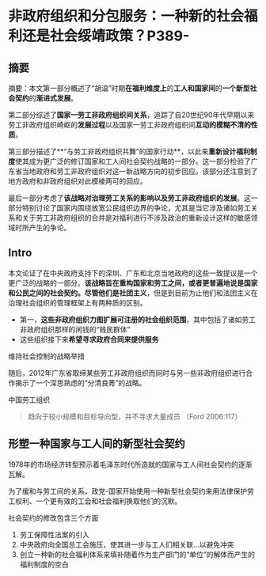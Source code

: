 # 非政府组织和分包服务：一种新的社会福利还是社会绥靖政策？P389-

## 摘要

摘要：本文第一部分概述了“胡温”时期**在福利维度上**的**工人和国家间**的**一个新型社会契约**的**渐进式发展**。

第二部分综述了**国家一劳工非政府组织间关系**，追踪了自20世纪90年代早期以来劳工非政府组织崎岖的**发展过程**以及国家一劳工非政府组织间**互动的模糊不清的性质**。

第三部分描述了**“与劳工非政府组织共舞”的国家行动**，以此来**重新设计福利制度**使其成为更广泛的修订国家和工人间社会契约战略的一部分。这一部分检验了广东省当地政府和劳工非政府组织对这一新战略方向的初步回应。该部分还注意到了地方政府和非政府组织对此模棱两可的回应。

最后一部分考虑了**该战略对治理劳工关系的影响以及劳工非政府组织的发展**。这一部分特别讨论了国家内围绕放宽公民组织边界的争论，尤其是当它涉及诸如劳工关系和关于劳工非政府组织的合并是对福利进行不涉及政治的重新设计这样的敏感领域时所产生的争论。

## Intro

本文论证了在中央政府支持下的深圳、广东和北京当地政府的这些一致提议是一个更广泛的战略的一部分。**该战略旨在重构国家和劳工之间，或者更普遍地说是国家和公民之间的社会契约。**尽管他们是**社团主义**，但是到目前为止他们和法团主义在治理社会组织的管理框架上有两种质的区别。

* 第一，**这些非政府组织力图扩展可注册的社会组织范围**，其中包括了诸如劳工非政府组织那样的闲钱的“贱民群体”
* 这些组织接下来**希望寻求政府合同来提供服务**

维持社会控制的战略举措

随后，2012年广东省取缔某些劳工非政府组织而同时与另一些非政府组织进行合作揭示了一个深思熟虑的“分清良莠”的战略。

中国劳工组织

> 趋向于较小规模和目标导向型，并不寻求大量成员 （Ford 2006:117）

## 形塑一种国家与工人间的新型社会契约

1978年的市场经济转型预示着毛泽东时代所造就的国家与工人间社会契约的逐渐瓦解。

为了缓和与劳工间的关系，政党-国家开始使用一种新型社会契约来用法律保护劳工权利、一个更有效的工会和社会福利换取他们的沉默。

社会契约的修改包含三个方面

1. 劳工保障性法案的引入
2. 中央政府向全国总工会施压，使其进一步与工人们相关联...以避免冲突
3. 创立一种新的社会福利体系来填补随着作为生产部门的“单位”的解体而产生的福利制度的空白

